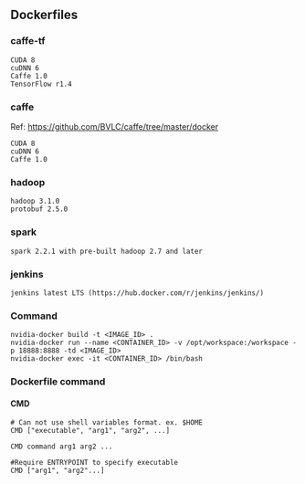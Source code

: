 ## Dockerfiles

### caffe-tf
```
CUDA 8
cuDNN 6
Caffe 1.0
TensorFlow r1.4
```
### caffe
Ref: https://github.com/BVLC/caffe/tree/master/docker
```
CUDA 8
cuDNN 6
Caffe 1.0
```
### hadoop
```
hadoop 3.1.0
protobuf 2.5.0
```
### spark
```
spark 2.2.1 with pre-built hadoop 2.7 and later 
```
### jenkins
```
jenkins latest LTS (https://hub.docker.com/r/jenkins/jenkins/)
```

### Command
```
nvidia-docker build -t <IMAGE_ID> .
nvidia-docker run --name <CONTAINER_ID> -v /opt/workspace:/workspace -p 18888:8888 -td <IMAGE_ID>
nvidia-docker exec -it <CONTAINER_ID> /bin/bash
```

### Dockerfile command
#### CMD
```
# Can not use shell variables format. ex. $HOME
CMD ["executable", "arg1", "arg2", ...]

CMD command arg1 arg2 ...

#Require ENTRYPOINT to specify executable
CMD ["arg1", "arg2"...]
```
